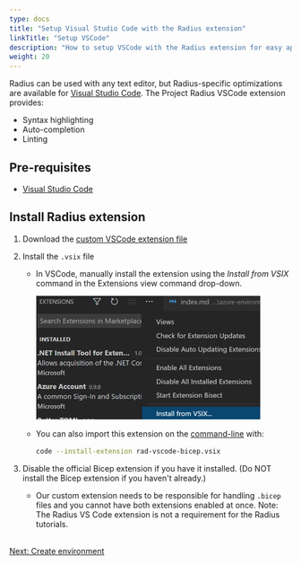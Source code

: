 ```yaml
---
type: docs
title: "Setup Visual Studio Code with the Radius extension"
linkTitle: "Setup VSCode"
description: "How to setup VSCode with the Radius extension for easy application authoring"
weight: 20
---
```


Radius can be used with any text editor, but Radius-specific optimizations are available for [Visual Studio Code](https://code.visualstudio.com/). The Project Radius VSCode extension provides:
- Syntax highlighting
- Auto-completion
- Linting

## Pre-requisites

- [Visual Studio Code](https://code.visualstudio.com/)

## Install Radius extension

1. Download the [custom VSCode extension file](https://radiuspublic.blob.core.windows.net/tools/vscode/edge/rad-vscode-bicep.vsix)

1. Install the `.vsix` file
   - In VSCode, manually install the extension using the *Install from VSIX* command in the Extensions view command drop-down.
       
       <img src="./vsix-install.png" alt="Screenshot of installing a vsix extension" width=400>
   - You can also import this extension on the [command-line](https://code.visualstudio.com/docs/editor/extension-gallery#_install-from-a-vsix) with:

      ```bash
      code --install-extension rad-vscode-bicep.vsix
      ```

1. Disable the official Bicep extension if you have it installed. (Do NOT install the Bicep extension if you haven't already.)
   - Our custom extension needs to be responsible for handling `.bicep` files and you cannot have both extensions enabled at once.
   Note: The Radius VS Code extension is not a requirement for the Radius tutorials. 

<br /><a class="btn btn-primary" href="{{< ref create-environment.md >}}" role="button">Next: Create environment</a>
